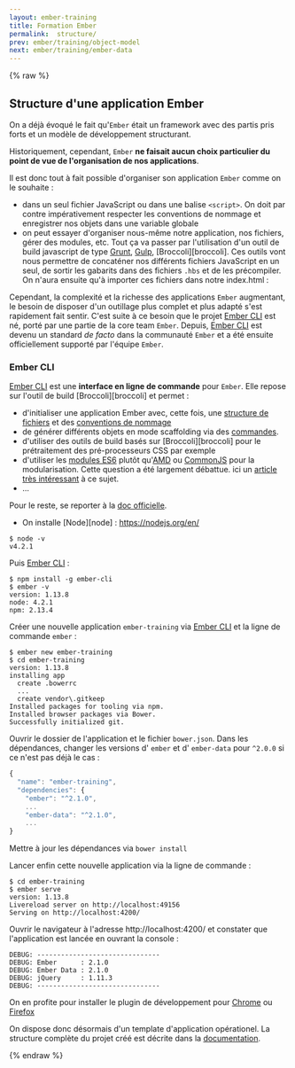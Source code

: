 ```yaml
---
layout: ember-training
title: Formation Ember
permalink:  structure/
prev: ember/training/object-model
next: ember/training/ember-data
---
```


{% raw %}

## Structure d'une application Ember

On a déjà évoqué le fait qu'``Ember`` était un framework avec des partis pris forts et un modèle de développement structurant. 

Historiquement, cependant, ``Ember`` **ne faisait aucun choix particulier du point de vue de l'organisation de nos applications**.

Il est donc tout à fait possible d'organiser son application ``Ember`` comme on le souhaite : 

- dans un seul fichier JavaScript ou dans une balise `<script>`. On doit par contre impérativement respecter les conventions de 
  nommage et enregistrer nos objets dans une variable globale
- on peut essayer d'organiser nous-même notre application, nos fichiers, gérer des modules, etc. Tout ça va passer par l'utilisation 
  d'un outil de build javascript de type [Grunt](http://gruntjs.com/), [Gulp](http://gulpjs.com/), [Broccoli][broccoli]. 
  Ces outils vont nous permettre de concaténer nos différents fichiers JavaScript en un seul, de sortir les gabarits dans des fichiers
  `.hbs` et de les précompiler. On n'aura ensuite qu'à importer ces fichiers dans notre index.html :

Cependant, la complexité et la richesse des applications ``Ember`` augmentant, le besoin de disposer d'un outillage plus complet
et plus adapté s'est rapidement fait sentir. C'est suite à ce besoin que le projet [Ember CLI][ember-cli] est né, porté par une partie de la core team ``Ember``. Depuis, [Ember CLI][ember-cli] est
devenu un standard *de facto* dans la communauté ``Ember`` et a été ensuite officiellement supporté par l'équipe ``Ember``.

### Ember CLI

[Ember CLI][ember-cli] est une **interface en ligne de commande** pour ``Ember``. Elle repose
sur l'outil de build [Broccoli][broccoli] et permet : 

* d'initialiser une application Ember avec, cette fois, une [structure de fichiers][folder-layout] et des
  [conventions de nommage](http://www.ember-cli.com/#naming-conventions)
* de générer différents objets en mode scaffolding via des [commandes](http://www.ember-cli.com/#using-ember-cli).
* d'utiliser des outils de build basés sur [Broccoli][broccoli] pour le prétraitement des pré-processeurs CSS par exemple
* d'utiliser les [modules ES6](https://people.mozilla.org/~jorendorff/es6-draft.html) plutôt 
  qu'[AMD](http://en.wikipedia.org/wiki/Asynchronous_module_definition) ou 
  [CommonJS](http://en.wikipedia.org/wiki/CommonJS) pour la modularisation. Cette question a été
  largement débattue. ici un [article très intéressant](http://tomdale.net/2012/01/amd-is-not-the-answer/) à ce sujet.
* ...

Pour le reste, se reporter à la [doc officielle][ember-cli].


* On installe [Node][node] : https://nodejs.org/en/
 
```console
$ node -v
v4.2.1
```

Puis [Ember CLI][ember-cli] : 

```console
$ npm install -g ember-cli
$ ember -v
version: 1.13.8
node: 4.2.1
npm: 2.13.4
```

Créer une nouvelle application ``ember-training`` via [Ember CLI][ember-cli] et la ligne de commande `ember` :

```console
$ ember new ember-training
$ cd ember-training
version: 1.13.8
installing app
  create .bowerrc
  ...
  create vendor\.gitkeep
Installed packages for tooling via npm.
Installed browser packages via Bower.
Successfully initialized git.
```

Ouvrir le dossier de l'application et le fichier ``bower.json``. Dans les dépendances, changer les versions 
d' ``ember`` et d' ``ember-data`` pour ``^2.0.0`` si ce n'est pas déjà le cas : 

```javascript
{
  "name": "ember-training",
  "dependencies": {
    "ember": "^2.1.0",
    ...
    "ember-data": "^2.1.0",
    ...
}
```

Mettre à jour les dépendances via ``bower install``

Lancer enfin cette nouvelle application via la ligne de commande : 

```console
$ cd ember-training
$ ember serve
version: 1.13.8
Livereload server on http://localhost:49156
Serving on http://localhost:4200/
```

Ouvrir le navigateur à l'adresse http://localhost:4200/ et constater que l'application est lancée en ouvrant la console :

```console
DEBUG: -------------------------------
DEBUG: Ember      : 2.1.0
DEBUG: Ember Data : 2.1.0
DEBUG: jQuery     : 1.11.3
DEBUG: -------------------------------
```

On en profite pour installer le plugin de développement pour [Chrome](https://chrome.google.com/webstore/detail/ember-inspector/bmdblncegkenkacieihfhpjfppoconhi)
ou [Firefox](https://addons.mozilla.org/fr/firefox/addon/ember-inspector/)

On dispose donc désormais d'un template d'application opérationel. La structure complète du projet créé est décrite dans la 
[documentation](folder-layout).

{% endraw %}

[ember]: http://emberjs.com
[ember-cli]: http://www.ember-cli.com/
[folder-layout]: http://www.ember-cli.com/user-guide/#folder-layout
[html-bars]: https://github.com/tildeio/htmlbars
[ember-data]: https://github.com/emberjs/data
